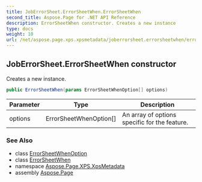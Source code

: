 ```yaml
---
title: JobErrorSheet.ErrorSheetWhen.ErrorSheetWhen
second_title: Aspose.Page for .NET API Reference
description: ErrorSheetWhen constructor. Creates a new instance
type: docs
weight: 10
url: /net/aspose.page.xps.xpsmetadata/joberrorsheet.errorsheetwhen/errorsheetwhen/
---
```

## JobErrorSheet.ErrorSheetWhen constructor

Creates a new instance.

```csharp
public ErrorSheetWhen(params ErrorSheetWhenOption[] options)
```

| Parameter | Type | Description |
| --- | --- | --- |
| options | ErrorSheetWhenOption[] | An array of options specific for the feature. |

### See Also

* class [ErrorSheetWhenOption](../../joberrorsheet.errorsheetwhen.errorsheetwhenoption/)
* class [ErrorSheetWhen](../)
* namespace [Aspose.Page.XPS.XpsMetadata](../../joberrorsheet.errorsheetwhen/)
* assembly [Aspose.Page](../../../)


